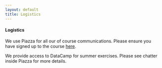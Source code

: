 ```yaml
---
layout: default
title: Logistics
---
```


#### Logistics

We use Piazza for all our of course communications. Please ensure you have
signed up to the course
[here](https://piazza.com/princeton/summer2018/socsmc_su2018).

We provide access to DataCamp for summer exercises. Please see chatter inside
Piazza for more details.
